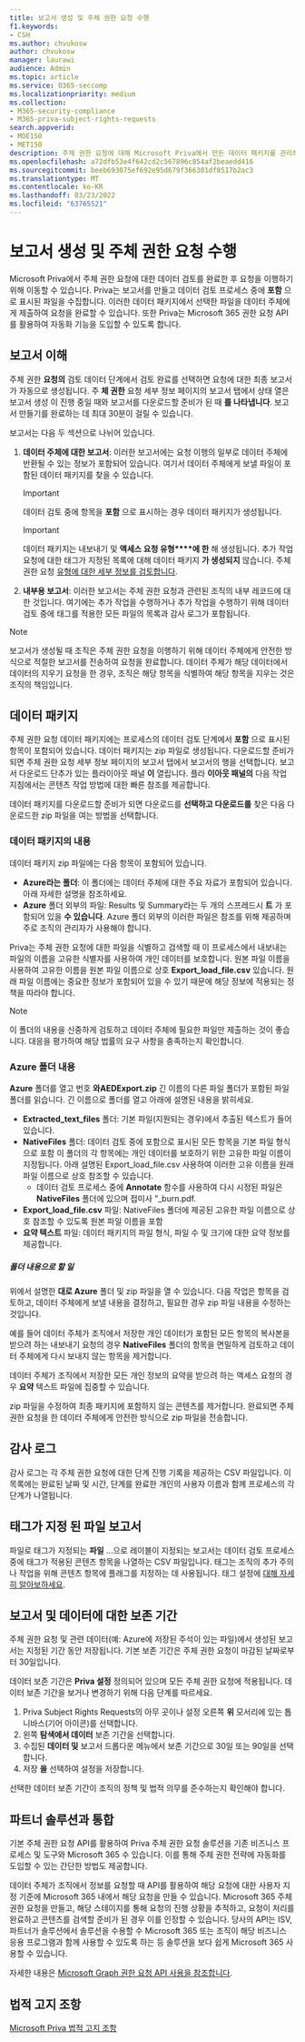 ```yaml
---
title: 보고서 생성 및 주체 권한 요청 수행
f1.keywords:
- CSH
ms.author: chvukosw
author: chvukosw
manager: laurawi
audience: Admin
ms.topic: article
ms.service: O365-seccomp
ms.localizationpriority: medium
ms.collection:
- M365-security-compliance
- M365-priva-subject-rights-requests
search.appverid:
- MOE150
- MET150
description: 주체 권한 요청에 대해 Microsoft Priva에서 만든 데이터 패키지를 관리하고 데이터 주체에 대한 요청을 이행하는 방법을 학습합니다.
ms.openlocfilehash: a72dfb53e4f642cd2c567896c854af2beaedd416
ms.sourcegitcommit: beeb693075ef692e95d679f366301df8517b2ac3
ms.translationtype: MT
ms.contentlocale: ko-KR
ms.lasthandoff: 03/23/2022
ms.locfileid: "63765521"
---
```

# <a name="generate-reports-and-fulfill-a-subject-rights-request"></a>보고서 생성 및 주체 권한 요청 수행

Microsoft Priva에서 주체 권한 요청에 대한 데이터 검토를 완료한 후 요청을 이행하기 위해 이동할 수 있습니다. Priva는 보고서를 만들고 데이터 검토 프로세스 중에 **포함** 으로 표시된 파일을 수집합니다. 이러한 데이터 패키지에서 선택한 파일을 데이터 주체에게 제출하여 요청을 완료할 수 있습니다. 또한 Priva는 Microsoft 365 권한 요청 API를 활용하여 자동화 기능을 도입할 수 있도록 합니다.

## <a name="understanding-reports"></a>보고서 이해

주체 권한 **요청의** 검토 데이터  단계에서 검토 완료를 선택하면 요청에 대한 최종 보고서가 자동으로 생성됩니다. 주 **체 권한** 요청 세부 정보 페이지의 보고서 탭에서 상태 열은 보고서 생성  이 진행 중일 때와 보고서를  다운로드할 준비가 된 때 **를 나타냅니다**. 보고서 만들기를 완료하는 데 최대 30분이 걸릴 수 있습니다.

보고서는 다음 두 섹션으로 나뉘어 있습니다.
1. **데이터 주체에 대한 보고서**: 이러한 보고서에는 요청 이행의 일부로 데이터 주체에 반환될 수 있는 정보가 포함되어 있습니다. 여기서 데이터 주체에게 보낼 파일이 포함된  데이터 패키지를 찾을 수 있습니다.
   > [!IMPORTANT]
   > 데이터 검토 중에 항목을 **포함** 으로 표시하는 경우 데이터 패키지가 생성됩니다.

   > [!IMPORTANT]
   > 데이터 패키지는 내보내기 및 **액세스 요청 유형****에 한** 해 생성됩니다. 추가 작업 요청에 대한 태그가 지정된 목록에 대해 데이터 패키지 **가 생성되지** 않습니다. 주체 권한 요청 [유형에 대한 세부 정보를 검토합니다](subject-rights-requests-create.md#use-the-subject-rights-request-creation-wizard).

2. **내부용 보고서**: 이러한 보고서는 주체 권한 요청과 관련된 조직의 내부 레코드에 대한 것입니다. 여기에는 추가 작업을 수행하거나 추가 작업을 수행하기 위해 데이터 검토 중에 태그를 적용한 모든 파일의 목록과 감사 로그가 포함됩니다.

> [!NOTE]
> 보고서가 생성될 때 조직은 주체 권한 요청을 이행하기 위해 데이터 주체에게 안전한 방식으로 적절한 보고서를 전송하여 요청을 완료합니다. 데이터 주체가 해당 데이터에서 데이터의 지우기 요청을 한 경우, 조직은 해당 항목을 식별하여 해당 항목을 지우는 것은 조직의 책임입니다.

## <a name="data-package"></a>데이터 패키지

주체 권한 요청 데이터 패키지에는 프로세스의 데이터 검토 단계에서 **포함** 으로 표시된 항목이 포함되어 있습니다. 데이터 패키지는 zip 파일로 생성됩니다. 다운로드할 준비가 되면 주체 권한 요청 세부 정보 페이지의 보고서 탭에서 보고서의  행을 선택합니다. 보고서 다운로드 단추가 있는 플라이아웃 패널 **이** 열립니다. 플라 **이아웃 패널의** 다음 작업 지침에서는 콘텐츠 작업 방법에 대한 빠른 참조를 제공합니다.

데이터 패키지를 다운로드할 준비가 되면 다운로드를 **선택하고 다운로드를** 찾은 다음 다운로드한 zip 파일을 여는 방법을 선택합니다.

### <a name="contents-of-the-data-package"></a>데이터 패키지의 내용

데이터 패키지 zip 파일에는 다음 항목이 포함되어 있습니다.

- **Azure라는 폴더**: 이 폴더에는 데이터 주체에 대한 주요 자료가 포함되어 있습니다. 아래 자세한 설명을 참조하세요.
- **Azure** 폴더 외부의 파일: Results 및 Summary라는 두 개의 스프레드시 **트** 가 포함되어 있을 **수 있습니다**. Azure 폴더 외부의 이러한 파일은 참조를 위해 제공하며 주로 조직의 관리자가 사용해야 합니다.

Priva는 주체 권한 요청에 대한 파일을 식별하고 검색할 때 이 프로세스에서 내보내는 파일의 이름을 고유한 식별자를 사용하여 개인 데이터를 보호합니다. 원본 파일 이름을 사용하여 고유한 이름을 원본 파일 이름으로 상호 **Export_load_file.csv** 있습니다. 원래 파일 이름에는 중요한 정보가 포함되어 있을 수 있기 때문에 해당 정보에 적용되는 정책을 따라야 합니다.

> [!NOTE]
> 이 폴더의 내용을 신중하게 검토하고 데이터 주체에 필요한 파일만 제출하는 것이 좋습니다. 대응을 평가하여 해당 법률의 요구 사항을 충족하는지 확인합니다.

### <a name="azure-folder-contents"></a>Azure 폴더 내용

**Azure** 폴더를 열고 번호 **와AEDExport.zip** 긴 이름의 다른 파일 폴더가 포함된 파일 폴더를 읽습니다. 긴 이름으로 폴더를 열고 아래에 설명된 내용을 밝히세요.

- **Extracted_text_files** 폴더: 기본 파일(지원되는 경우)에서 추출된 텍스트가 들어 있습니다.
- **NativeFiles** 폴더: 데이터 검토 중에 포함으로 표시된 모든 항목을 기본 파일 형식으로 포함 이 폴더의 각 항목에는 개인 데이터를 보호하기 위한 고유한 파일 이름이 지정됩니다. 아래 설명된 Export_load_file.csv 사용하여 이러한 고유 이름을 원래 파일 이름으로 상호 참조할 수 있습니다.
  - 데이터 검토 프로세스 중에 **Annotate** 함수를 사용하여 다시 시정된 파일은 **NativeFiles** 폴더에 있으며 접미사 "_burn.pdf.
- **Export_load_file.csv** 파일: NativeFiles 폴더에 제공된 고유한 파일 이름으로 상호 참조할 수 있도록 원본 파일 이름을 포함
- **요약 텍스트** 파일: 데이터 패키지의 파일 형식, 파일 수 및 크기에 대한 요약 정보를 제공합니다.

##### <a name="what-to-do-with-the-folder-contents"></a>폴더 내용으로 할 일

위에서 설명한 **대로 Azure** 폴더 및 zip 파일을 열 수 있습니다. 다음 작업은 항목을 검토하고, 데이터 주체에게 보낼 내용을 결정하고, 필요한 경우 zip 파일 내용을 수정하는 것입니다.

예를 들어 데이터 주체가 조직에서 저장한 개인 데이터가 포함된 모든 항목의 복사본을 받으려 하는 내보내기 요청의 경우 **NativeFiles** 폴더의 항목을 면밀하게 검토하고 데이터 주체에게 다시 보내지 않는 항목을 제거합니다.

데이터 주체가 조직에서 저장한 모든 개인 정보의 요약을 받으려 하는 액세스 요청의 경우 **요약** 텍스트 파일에 집중할 수 있습니다.

zip 파일을 수정하여 최종 패키지에 포함하지 않는 콘텐츠를 제거합니다. 완료되면 주체 권한 요청을 한 데이터 주체에게 안전한 방식으로 zip 파일을 전송합니다.

## <a name="audit-log"></a>감사 로그

감사 로그는 각 주체 권한 요청에 대한 단계 진행 기록을 제공하는 CSV 파일입니다. 이 목록에는 완료된 날짜 및 시간, 단계를 완료한 개인의 사용자 이름과 함께 프로세스의 각 단계가 나열됩니다.

## <a name="tagged-files-reports"></a>태그가 지정 된 파일 보고서

파일로 태그가 지정되는 **파일** ...으로 레이블이 지정되는 보고서는 데이터 검토 프로세스 중에 태그가 적용된 콘텐츠 항목을 나열하는 CSV 파일입니다. 태그는 조직의 추가 주의나 작업을 위해 콘텐츠 항목에 플래그를 지정하는 데 사용됩니다. 태그 설정에 [대해 자세히 알아보하세요](priva-settings.md#data-review-tags).

## <a name="retention-periods-for-reports-and-data"></a>보고서 및 데이터에 대한 보존 기간

주체 권한 요청 및 관련 데이터(예: Azure에 저장된 주석이 있는 파일)에서 생성된 보고서는 지정된 기간 동안 저장됩니다. 기본 보존 기간은 주체 권한 요청이 마감된 날짜로부터 30일입니다.

데이터 보존 기간은 **Priva 설정** 정의되어 있으며 모든 주체 권한 요청에 적용됩니다. 데이터 보존 기간을 보거나 변경하기 위해 다음 단계를 따르세요.

1. Priva Subject Rights Requests의 아무 곳이나 설정 오른쪽 **위** 모서리에 있는 톱니바스(기어 아이콘)를 선택합니다.
2. 왼쪽 **탐색에서 데이터** 보존 기간을 선택합니다.
3. 수집된 **데이터 및** 보고서 드롭다운 메뉴에서 보존 기간으로 30일 또는 90일을 선택합니다.
4. 저장 **을** 선택하여 설정을 저장합니다.

선택한 데이터 보존 기간이 조직의 정책 및 법적 의무를 준수하는지 확인해야 합니다.

## <a name="integrate-with-partner-solutions"></a>파트너 솔루션과 통합

기본 주체 권한 요청 API를 활용하여 Priva 주체 권한 요청 솔루션을 기존 비즈니스 프로세스 및 도구와 Microsoft 365 수 있습니다. 이를 통해 주체 권한 전략에 자동화를 도입할 수 있는 간단한 방법도 제공합니다.

데이터 주체가 조직에서 정보를 요청할 때 API를 활용하여 해당 요청에 대한 사용자 지정 기준에 Microsoft 365 내에서 해당 요청을 만들 수 있습니다. Microsoft 365 주체 권한 요청을 만들고, 해당 스테이지를 통해 요청의 진행 상황을 추적하고, 요청이 처리를 완료하고 콘텐츠를 검색할 준비가 된 경우 이를 인정할 수 있습니다. 당사의 API는 ISV, 파트너가 솔루션에서 솔루션을 수용할 수 Microsoft 365 또는 조직이 해당 비즈니스 응용 프로그램과 함께 사용할 수 있도록 하는 등 솔루션을 보다 쉽게 Microsoft 365 사용할 수 있습니다.

자세한 내용은 [Microsoft Graph 권한 요청 API 사용을 참조합니다](/graph/api/resources/subjectrightsrequest-subjectrightsrequestapioverview).

## <a name="legal-disclaimer"></a>법적 고지 조항

[Microsoft Priva 법적 고지 조항](priva-disclaimer.md)
